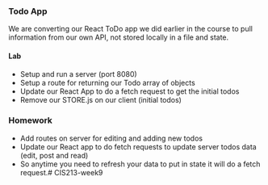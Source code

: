 ### Todo App

We are converting our React ToDo app we did earlier in the course to pull information from our own API, not stored locally in a file and state.

#### Lab

* Setup and run a server (port 8080)
* Setup a route for returning our Todo array of objects
* Update our React App to do a fetch request to get the initial todos
* Remove our STORE.js on our client (initial todos)

### Homework

* Add routes on server for editing and adding new todos
* Update our React app to do fetch requests to update server todos data (edit, post and read)
* So anytime you need to refresh your data to put in state it will do a fetch request.# CIS213-week9
